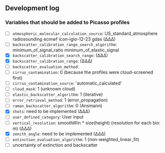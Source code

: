## Development log

### Variables that should be added to Picasso profiles

- [ ] `atmospheric_molecular_calculation_source`: US_standard_atmosphere radiosounding ecmwf icon-iglo-12-23 gdas (∆∆∆)
- [ ] `backscatter_calibration_range_search_algorithm`: minimum_of_signal_ratio minimum_of_elastic_signal
- [x] `backscatter_calibration_search_range`: (∆∆∆)
- [x] `backscatter_calibration_range`: (∆∆∆)
- [ ] `backscatter_evaluation_method`:
- [ ] `cirrus_contamination`: 0 (because the profiles were cloud-screened first)
- [ ] `cirrus_contamination_source`: 'automatic_calculated'
- [ ] `cloud_mask`: 1 (unknown cloud)
- [ ] `elastic_backscatter_algorithm`: 1 (iterative)
- [ ] `error_retrieval_method`: 1 (error_propagation)
- [ ] `raman_backscatter_algorithm`: 0 (Ansmann)
- [x] `shots`: need to be implemented (∆∆∆)
- [ ] `user_defined_category`: User input
- [ ] `vertical_resolution`: smoothWin * size(height) (resolution for each bin: m) (∆∆∆)
- [x] `zenith_angle`: need to be implemented (∆∆∆)
- [ ] `extinction_evaluation_algorithm`: 1 (non-weighted_linear_fit)
- [ ] uncertainty of extinction and backscatter
